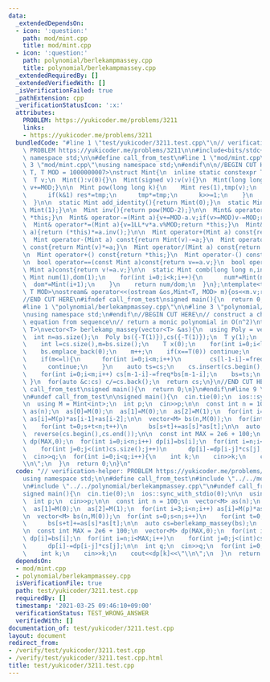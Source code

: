 ```yaml
---
data:
  _extendedDependsOn:
  - icon: ':question:'
    path: mod/mint.cpp
    title: mod/mint.cpp
  - icon: ':question:'
    path: polynomial/berlekampmassey.cpp
    title: polynomial/berlekampmassey.cpp
  _extendedRequiredBy: []
  _extendedVerifiedWith: []
  _isVerificationFailed: true
  _pathExtension: cpp
  _verificationStatusIcon: ':x:'
  attributes:
    PROBLEM: https://yukicoder.me/problems/3211
    links:
    - https://yukicoder.me/problems/3211
  bundledCode: "#line 1 \"test/yukicoder/3211.test.cpp\"\n// verification-helper:\
    \ PROBLEM https://yukicoder.me/problems/3211\n\n#include<bits/stdc++.h>\nusing\
    \ namespace std;\n\n#define call_from_test\n#line 1 \"mod/mint.cpp\"\n\n#line\
    \ 3 \"mod/mint.cpp\"\nusing namespace std;\n#endif\n\n//BEGIN CUT HERE\ntemplate<typename\
    \ T, T MOD = 1000000007>\nstruct Mint{\n  inline static constexpr T mod = MOD;\n\
    \  T v;\n  Mint():v(0){}\n  Mint(signed v):v(v){}\n  Mint(long long t){v=t%MOD;if(v<0)\
    \ v+=MOD;}\n\n  Mint pow(long long k){\n    Mint res(1),tmp(v);\n    while(k){\n\
    \      if(k&1) res*=tmp;\n      tmp*=tmp;\n      k>>=1;\n    }\n    return res;\n\
    \  }\n\n  static Mint add_identity(){return Mint(0);}\n  static Mint mul_identity(){return\
    \ Mint(1);}\n\n  Mint inv(){return pow(MOD-2);}\n\n  Mint& operator+=(Mint a){v+=a.v;if(v>=MOD)v-=MOD;return\
    \ *this;}\n  Mint& operator-=(Mint a){v+=MOD-a.v;if(v>=MOD)v-=MOD;return *this;}\n\
    \  Mint& operator*=(Mint a){v=1LL*v*a.v%MOD;return *this;}\n  Mint& operator/=(Mint\
    \ a){return (*this)*=a.inv();}\n\n  Mint operator+(Mint a) const{return Mint(v)+=a;}\n\
    \  Mint operator-(Mint a) const{return Mint(v)-=a;}\n  Mint operator*(Mint a)\
    \ const{return Mint(v)*=a;}\n  Mint operator/(Mint a) const{return Mint(v)/=a;}\n\
    \n  Mint operator+() const{return *this;}\n  Mint operator-() const{return v?Mint(MOD-v):Mint(v);}\n\
    \n  bool operator==(const Mint a)const{return v==a.v;}\n  bool operator!=(const\
    \ Mint a)const{return v!=a.v;}\n\n  static Mint comb(long long n,int k){\n   \
    \ Mint num(1),dom(1);\n    for(int i=0;i<k;i++){\n      num*=Mint(n-i);\n    \
    \  dom*=Mint(i+1);\n    }\n    return num/dom;\n  }\n};\ntemplate<typename T,\
    \ T MOD>\nostream& operator<<(ostream &os,Mint<T, MOD> m){os<<m.v;return os;}\n\
    //END CUT HERE\n#ifndef call_from_test\nsigned main(){\n  return 0;\n}\n#endif\n\
    #line 1 \"polynomial/berlekampmassey.cpp\"\n\n#line 3 \"polynomial/berlekampmassey.cpp\"\
    \nusing namespace std;\n#endif\n//BEGIN CUT HERE\n// construct a charasteristic\
    \ equation from sequence\n// return a monic polynomial in O(n^2)\ntemplate<typename\
    \ T>\nvector<T> berlekamp_massey(vector<T> &as){\n  using Poly = vector<T>;\n\
    \  int n=as.size();\n  Poly bs({-T(1)}),cs({-T(1)});\n  T y(1);\n  for(int ed=1;ed<=n;ed++){\n\
    \    int l=cs.size(),m=bs.size();\n    T x(0);\n    for(int i=0;i<l;i++) x+=cs[i]*as[ed-l+i];\n\
    \    bs.emplace_back(0);\n    m++;\n    if(x==T(0)) continue;\n    T freq=x/y;\n\
    \    if(m<=l){\n      for(int i=0;i<m;i++)\n        cs[l-1-i]-=freq*bs[m-1-i];\n\
    \      continue;\n    }\n    auto ts=cs;\n    cs.insert(cs.begin(),m-l,T(0));\n\
    \    for(int i=0;i<m;i++) cs[m-1-i]-=freq*bs[m-1-i];\n    bs=ts;\n    y=x;\n \
    \ }\n  for(auto &c:cs) c/=cs.back();\n  return cs;\n}\n//END CUT HERE\n#ifndef\
    \ call_from_test\nsigned main(){\n  return 0;\n}\n#endif\n#line 9 \"test/yukicoder/3211.test.cpp\"\
    \n#undef call_from_test\n\nsigned main(){\n  cin.tie(0);\n  ios::sync_with_stdio(0);\n\
    \n  using M = Mint<int>;\n  int p;\n  cin>>p;\n\n  const int n = 100;\n  vector<M>\
    \ as(n);\n  as[0]=M(0);\n  as[1]=M(0);\n  as[2]=M(1);\n  for(int i=3;i<n;i++)\
    \ as[i]=M(p)*as[i-1]+as[i-2];\n\n  vector<M> bs(n,M(0));\n  for(int s=0;s<n;s++)\n\
    \    for(int t=0;s+t<n;t++)\n      bs[s+t]+=as[s]*as[t];\n\n  auto cs=berlekamp_massey(bs);\n\
    \  reverse(cs.begin(),cs.end());\n\n  const int MAX = 2e6 + 100;\n  vector<M>\
    \ dp(MAX,0);\n  for(int i=0;i<n;i++) dp[i]=bs[i];\n  for(int i=n;i<MAX;i++)\n\
    \    for(int j=0;j<(int)cs.size();j++)\n      dp[i]-=dp[i-j]*cs[j];\n\n  int q;\n\
    \  cin>>q;\n  for(int i=0;i<q;i++){\n    int k;\n    cin>>k;\n    cout<<dp[k]<<\"\
    \\n\";\n  }\n  return 0;\n}\n"
  code: "// verification-helper: PROBLEM https://yukicoder.me/problems/3211\n\n#include<bits/stdc++.h>\n\
    using namespace std;\n\n#define call_from_test\n#include \"../../mod/mint.cpp\"\
    \n#include \"../../polynomial/berlekampmassey.cpp\"\n#undef call_from_test\n\n\
    signed main(){\n  cin.tie(0);\n  ios::sync_with_stdio(0);\n\n  using M = Mint<int>;\n\
    \  int p;\n  cin>>p;\n\n  const int n = 100;\n  vector<M> as(n);\n  as[0]=M(0);\n\
    \  as[1]=M(0);\n  as[2]=M(1);\n  for(int i=3;i<n;i++) as[i]=M(p)*as[i-1]+as[i-2];\n\
    \n  vector<M> bs(n,M(0));\n  for(int s=0;s<n;s++)\n    for(int t=0;s+t<n;t++)\n\
    \      bs[s+t]+=as[s]*as[t];\n\n  auto cs=berlekamp_massey(bs);\n  reverse(cs.begin(),cs.end());\n\
    \n  const int MAX = 2e6 + 100;\n  vector<M> dp(MAX,0);\n  for(int i=0;i<n;i++)\
    \ dp[i]=bs[i];\n  for(int i=n;i<MAX;i++)\n    for(int j=0;j<(int)cs.size();j++)\n\
    \      dp[i]-=dp[i-j]*cs[j];\n\n  int q;\n  cin>>q;\n  for(int i=0;i<q;i++){\n\
    \    int k;\n    cin>>k;\n    cout<<dp[k]<<\"\\n\";\n  }\n  return 0;\n}\n"
  dependsOn:
  - mod/mint.cpp
  - polynomial/berlekampmassey.cpp
  isVerificationFile: true
  path: test/yukicoder/3211.test.cpp
  requiredBy: []
  timestamp: '2021-03-25 09:46:10+09:00'
  verificationStatus: TEST_WRONG_ANSWER
  verifiedWith: []
documentation_of: test/yukicoder/3211.test.cpp
layout: document
redirect_from:
- /verify/test/yukicoder/3211.test.cpp
- /verify/test/yukicoder/3211.test.cpp.html
title: test/yukicoder/3211.test.cpp
---
```

